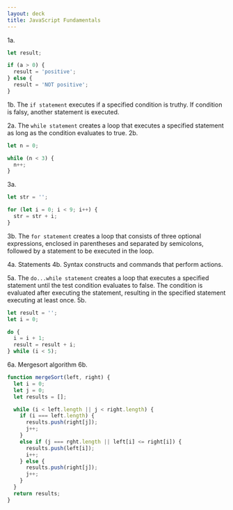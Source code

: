 ```yaml
---
layout: deck
title: JavaScript Fundamentals
---
```


1a.
```js
let result;

if (a > 0) {
  result = 'positive';
} else {
  result = 'NOT positive';
}
```
1b. The `if statement` executes if a specified condition is truthy. If condition is falsy, another statement is executed.

2a. The `while statement` creates a loop that executes a specified statement as long as the condition evaluates to true.
2b.
```js
let n = 0;

while (n < 3) {
  n++;
}
```

3a.
```js
let str = '';

for (let i = 0; i < 9; i++) {
  str = str + i;
}
```
3b. The `for statement` creates a loop that consists of three optional expressions, enclosed in parentheses and separated by semicolons, followed by a statement to be executed in the loop.

4a. Statements
4b. Syntax constructs and commands that perform actions.

5a. The `do...while statement` creates a loop that executes a specified statement until the test condition evaluates to false. The condition is evaluated after executing the statement, resulting in the specified statement executing at least once.
5b.
```js
let result = '';
let i = 0;

do {
  i = i + 1;
  result = result + i;
} while (i < 5);
```

6a. Mergesort algorithm
6b.
```js
function mergeSort(left, right) {
  let i = 0;
  let j = 0;
  let results = [];

  while (i < left.length || j < right.length) {
    if (i === left.length) {
      results.push(right[j]);
      j++;
    }
    else if (j === rght.length || left[i] <= right[i]) {
      results.push(left[i]);
      i++;
    } else {
      results.push(right[j]);
      j++;
    }
  }
  return results;
}
```